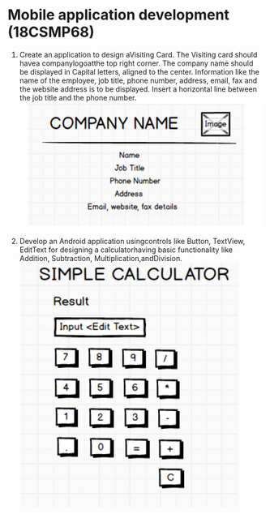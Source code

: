 # Mobile application development (18CSMP68)

1. Create an application to design aVisiting Card. The Visiting card should havea companylogoatthe
   top right corner. The company name should be displayed in Capital letters, aligned to the center.
   Information like the name of the employee, job title, phone number, address, email, fax and the
   website address is to be displayed. Insert a horizontal line between the job title and the phone
   number.
   <img src='./assets/1.png'>

2. Develop an Android application usingcontrols like Button, TextView, EditText for designing a
   calculatorhaving basic functionality like Addition, Subtraction, Multiplication,andDivision.
   <img src='./assets/2.png'>
